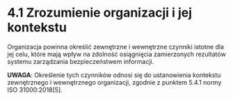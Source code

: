 # 4.1 Zrozumienie organizacji i jej kontekstu

Organizacja powinna określić zewnętrzne i wewnętrzne czynniki istotne dla jej celu, które mają wpływ na zdolność osiągnięcia zamierzonych rezultatów systemu zarządzania bezpieczeństwem informacji.

**UWAGA**: Określenie tych czynników odnosi się do ustanowienia kontekstu zewnętrznego i wewnętrznego organizacji, zgodnie z punktem 5.4.1 normy ISO 31000:2018[5].

